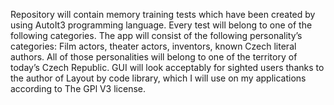 Repository will contain memory training tests which have been created by using AutoIt3 programming language. Every test will belong to one of the following categories. The app will consist of the following personality’s categories:
Film actors, theater actors, inventors, known Czech literal authors. All of those personalities will belong to one of the territory of today’s Czech Republic. GUI will look acceptably for sighted users thanks to the author of Layout by code library, which I will use on my applications according to The GPl V3 license.
